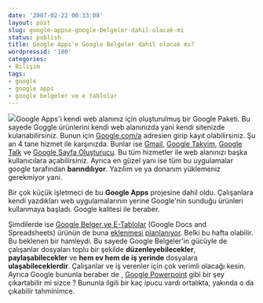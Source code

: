 ```yaml
---
date: '2007-02-22 00:33:08'
layout: post
slug: google-appse-google-belgeler-dahil-olacak-mi
status: publish
title: Google Apps'e Google Belgeler dahil olacak mı?
wordpressid: '180'
categories:
- Bilişim
tags:
- google
- google apps
- google belgeler ve e tablolar
---
```


![](http://arsln.org/image/googleapps.jpg)Google Apps'i kendi web alanınız için oluşturulmuş bir Google Paketi. Bu sayede Goggle ürünlerini kendi web alanınızda yani kendi sitenizde kulanabilirsiniz. Bunun için [Google.com/a](http://www.google.com/a/?hl=tr) adresien girip kayıt olabilirsiniz. Şu an 4 tane hizmet ile karşınızda. Bunlar ise [Gmail](http://mail.google.com), [Google Takvim](http://www.google.com/calendar), [Google Talk](http://www.google.com/talk/) ve [Google Sayfa Oluşturucu](http://pages.google.com/). Bu tüm hizmetler ile web alanınızı başka kullanıcılara açabilirsiniz. Ayrıca en güzel yanı ise tüm bu uygulamalar google tarafından **barındılıyor**. Yazılım ve ya donanım yüklemeniz gerekmiyor yani.

Bir çok küçük işletmeci de bu **Google Apps** projesine dahil oldu. Çalışanlara kendi yazdıkları web uygulamalarının yerine Google'nin sunduğu ürünleri kullanmaya başladı. Google kalitesi ile beraber.

Şimdilerde ise [Google Belger ve E-Tablolar](http://arsln.org/google-docs-artik-turkce-google-belgeler-ve-e-tablolar/) (Google Docs and Spreadsheets) ürünün de buna [eklenmesi](http://googlesystem.blogspot.com/2007/02/google-apps-for-your-domain-ready-for.html) [planlanıyor](http://smallbusiness.itworld.com/4397/070219googleapps/page_1.html). Belki bu hafta olabilir. Bu beklenen bir hamleydi. Bu sayede Google Belgeler'in gücüyle de çalışanlar dosyaları toplu bir şekilde **düzenleyebilecekler**, **paylaşabilecekler** ve **hem ev hem de iş yerinde** dosyalara **ulaşabileceklerdir**. Çalışanlar ve iş verenler için çok verimli olacağı kesin. Ayrıca Google bununla beraber de , [Google Powerpoint](http://googlesystem.blogspot.com/2007/02/google-presently.html) gibi bir şey çıkartabilir mi sizce ? Bununla ilgili bir kaç ipucu vardı ortalıkta, yakında o da çıkabilir tahminimce.




